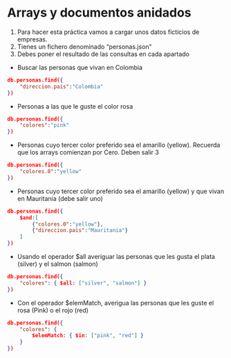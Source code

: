 # Arrays y documentos anidados

1. Para hacer esta práctica vamos a cargar unos datos ficticios de empresas.
2. Tienes un fichero denominado “personas.json”
3. Debes poner el resultado de las consultas en cada apartado

- Buscar las personas que vivan en Colombia
```json
db.personas.find({
    "direccion.pais":"Colombia"
})
```
- Personas a las que le guste el color rosa
```json
db.personas.find({
    "colores":"pink"
})
```
- Personas cuyo tercer color preferido sea el amarillo (yellow). Recuerda que los arrays comienzan por Cero. Deben salir 3
```json
db.personas.find({
    "colores.0":"yellow"
})

```
- Personas cuyo tercer color preferido sea el amarillo (yellow) y que vivan en Mauritania (debe salir uno)
```json
db.personas.find({
    $and:[
        {"colores.0":"yellow"},
        {"direccion.pais":"Mauritania"}
    ]
})
```
- Usando el operador $all averiguar las personas que les gusta el plata (silver) y el salmon (salmon)
```json
db.personas.find({
    "colores": { $all: ["silver", "salmon"] }
})
```
- Con el operador $elemMatch, averigua las personas que les guste el rosa (Pink) o el rojo (red)
```json
db.personas.find({
    "colores": { 
        $elemMatch: { $in: ["pink", "red"] }
    }
})
```
